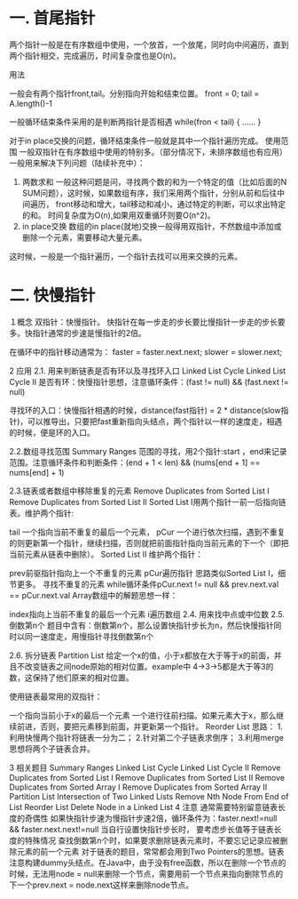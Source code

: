 # 一. 首尾指针
两个指针一般是在有序数组中使用，一个放首，一个放尾，同时向中间遍历，直到两个指针相交，完成遍历，时间复杂度也是O(n)。

用法

一般会有两个指针front,tail。分别指向开始和结束位置。
  front = 0;
  tail = A.length()-1

一般循环结束条件采用的是判断两指针是否相遇
  while(fron < tail)
  {
  ……
  }

对于in place交换的问题，循环结束条件一般就是其中一个指针遍历完成。
使用范围
一般双指针在有序数组中使用的特别多。（部分情况下，未排序数组也有应用） 一般用来解决下列问题（陆续补充中）：
1. 两数求和
一般这种问题是问，寻找两个数的和为一个特定的值（比如后面的N SUM问题），这时候，如果数组有序，我们采用两个指针，分别从前和后往中间遍历，
front移动和增大，tail移动和减小，通过特定的判断，可以求出特定的和。
时间复杂度为O(n),如果用双重循环则要O(n^2)。
2. in place交换
数组的in place(就地)交换一般得用双指针，不然数组中添加或删除一个元素，需要移动大量元素。

这时候，一般是一个指针遍历，一个指针去找可以用来交换的元素。

# 二. 快慢指针


１概念
双指针：快慢指针。
快指针在每一步走的步长要比慢指针一步走的步长要多。快指针通常的步速是慢指针的2倍。

在循环中的指针移动通常为：
faster = faster.next.next; slower = slower.next;

2 应用
2.1. 用来判断链表是否有环以及寻找环入口
Linked List Cycle
Linked List Cycle II
是否有环：快慢指针思想，注意循环条件：(fast != null) && (fast.next != null)

寻找环的入口：快慢指针相遇的时候，distance(fast指针) = 2 * distance(slow指针)，可以推导出，只要把fast重新指向头结点，两个指针以一样的速度走，相遇的时候，便是环的入口。

2.2.数组寻找范围
Summary Ranges
范围的寻找，用2个指针:start ，end来记录范围。注意循环条件和判断条件：(end + 1 < len) && (nums[end + 1] == nums[end] + 1)

2.3.链表或者数组中移除重复的元素
Remove Duplicates from Sorted List I
Remove Duplicates from Sorted List II
Sorted List I用两个指针一前一后指向链表。维护两个指针:

tail 一个指向当前不重复的最后一个元素，
pCur 一个进行依次扫描，遇到不重复的则更新第一个指针，继续扫描，否则就把前面指针指向当前元素的下一个（即把当前元素从链表中删除）。
Sorted List II 维护两个指针：

prev前驱指针指向上一个不重复的元素
pCur遍历指针
思路类似Sorted List I，细节更多。
寻找不重复的元素 while循环条件pCur.next != null && prev.next.val == pCur.next.val
Array数组中的解题思想一样：

index指向上当前不重复的最后一个元素
i遍历数组
2.4. 用来找中点或中位数
2.5. 倒数第n个
题目中含有：倒数第n个，那么设置快指针步长为n，然后快慢指针同时以同一速度走，用慢指针寻找倒数第n个

2.6. 拆分链表
Partition List
给定一个x的值，小于x都放在大于等于x的前面，并且不改变链表之间node原始的相对位置。example中 4->3->5都是大于等3的数，这保持了他们原来的相对位置。

使用链表最常用的双指针：

一个指向当前小于x的最后一个元素
一个进行往前扫描。如果元素大于x，那么继续前进，否则，要把元素移到前面，并更新第一个指针。
Reorder List
思路：
1.利用快慢两个指针将链表一分为二；
2.针对第二个子链表求倒序；
3.利用merge思想将两个子链表合并。

3 相关题目
Summary Ranges
Linked List Cycle
Linked List Cycle II
Remove Duplicates from Sorted List I
Remove Duplicates from Sorted List II
Remove Duplicates from Sorted Array I
Remove Duplicates from Sorted Array II
Partition List
Intersection of Two Linked Lists
Remove Nth Node From End of List
Reorder List
Delete Node in a Linked List
4 注意
通常需要特别留意链表长度的奇偶性
如果快指针步速为慢指针步速2倍，循环条件为：faster.next!=null && faster.next.next!=null
当自行设置快指针步长时， 要考虑步长值等于链表长度的特殊情况
查找倒数第n个时，如果要求删除链表元素时，不要忘记记录应被删除元素的前一个元素
对于链表的题目，常常都会用到Two Pointers的思想。链表注意构建dummy头结点。在Java中，由于没有free函数，所以在删除一个节点的时候，无法用node = null来删除一个节点，需要用前一个节点来指向删除节点的下一个prev.next = node.next这样来删除node节点。